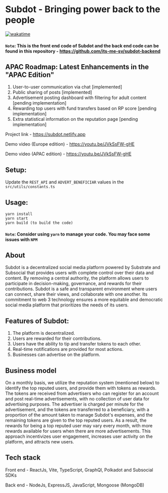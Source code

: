 # Subdot - Bringing power back to the people

[![wakatime](https://wakatime.com/badge/user/77078a50-96cc-4da2-b32c-08e468259a40/project/e42f2e90-715e-440e-a242-876e1e5affaf.svg)](https://wakatime.com/badge/user/77078a50-96cc-4da2-b32c-08e468259a40/project/e42f2e90-715e-440e-a242-876e1e5affaf)

#### `Note`: This is the front end code of Subdot and the back end code can be found in this repository - https://github.com/its-me-sv/subdot-backend

## APAC Roadmap: Latest Enhancements in the "APAC Edition"
1. User-to-user communication via chat [implemented]
5. Public sharing of posts [implemented]
2. Advertisement posting dashboard with filtering for adult content [pending implementation]
3. Rewarding top users with fund transfers based on RP score [pending implementation]
4. Extra statistical information on the reputation page [pending implementation]

Project link - https://subdot.netlify.app

Demo video (Europe edition) - https://youtu.be/JVkSsFW-gHE

Demo video (APAC edition) - https://youtu.be/JVkSsFW-gHE

## Setup:
Update the `REST_API` and `ADVERT_BENEFICIAR` values in the `src/utils/constants.ts`

## Usage:
```
yarn install
yarn start
yarn build (to build the code)
```

#### `Note`: Consider using `yarn` to manage your code. You may face some issues with `NPM`

## About
Subdot is a decentralized social media platform powered by Substrate and Subsocial that provides users with complete control over their data and content. By removing a central authority, the platform allows users to participate in decision-making, governance, and rewards for their contributions. Subdot is a safe and transparent environment where users can connect, share their views, and collaborate with one another. Its commitment to web 3 technology ensures a more equitable and democratic social media platform that prioritizes the needs of its users.

## Features of Subdot:
1. The platform is decentralized.
2. Users are rewarded for their contributions.
3. Users have the ability to tip and transfer tokens to each other.
4. Real-time notifications are provided for most actions.
5. Businesses can advertise on the platform.

## Business model
On a monthly basis, we utilize the reputation system (mentioned below) to identify the top reputed users, and provide them with tokens as rewards. The tokens are received from advertisers who can register for an account and post real-time advertisements, with no collection of user data for advertising purposes. The advertiser is charged per minute for the advertisement, and the tokens are transferred to a beneficiary, with a proportion of the amount taken to manage Subdot's expenses, and the remaining tokens are given to the top reputed users. As a result, the rewards for being a top reputed user may vary every month, with more rewards available for users when there are more advertisements. This approach incentivizes user engagement, increases user activity on the platform, and attracts new users.

## Tech stack
Front end - ReactJs, Vite, TypeScript, GraphQl, Polkadot and Subsocial SDKs

Back end - NodeJs, ExpressJS, JavaScript, Mongoose (MongoDB)